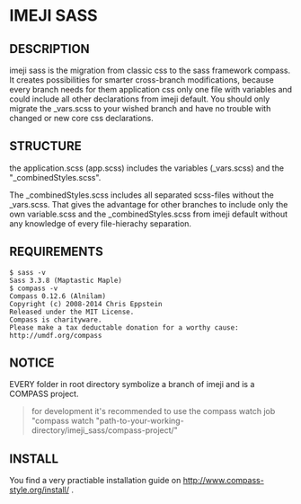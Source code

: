 # IMEJI SASS
## DESCRIPTION
imeji sass is the migration from classic css to the sass framework compass. It creates possibilities for smarter cross-branch modifications, because every branch needs for them application css only one file with variables and could include all other declarations from imeji default. You should only migrate the _vars.scss to your wished branch and have no trouble with changed or new core css declarations.


## STRUCTURE
the application.scss (app.scss) includes the variables (_vars.scss) and the "_combinedStyles.scss".

The _combinedStyles.scss includes all separated scss-files without the _vars.scss. That gives the advantage for other branches to include only the own variable.scss and the _combinedStyles.scss from imeji default without any knowledge of every file-hierachy separation.


## REQUIREMENTS
```
$ sass -v
Sass 3.3.8 (Maptastic Maple)
$ compass -v
Compass 0.12.6 (Alnilam)
Copyright (c) 2008-2014 Chris Eppstein
Released under the MIT License.
Compass is charityware.
Please make a tax deductable donation for a worthy cause: http://umdf.org/compass
```


## NOTICE
EVERY folder in root directory symbolize a branch of imeji and is a COMPASS project.
> for development it's recommended to use the compass watch job "compass watch "path-to-your-working-directory/imeji_sass/compass-project/"


## INSTALL
You find a very practiable installation guide on http://www.compass-style.org/install/ .
